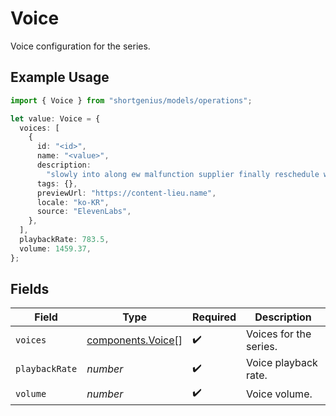 # Voice

Voice configuration for the series.

## Example Usage

```typescript
import { Voice } from "shortgenius/models/operations";

let value: Voice = {
  voices: [
    {
      id: "<id>",
      name: "<value>",
      description:
        "slowly into along ew malfunction supplier finally reschedule whenever indeed",
      tags: {},
      previewUrl: "https://content-lieu.name",
      locale: "ko-KR",
      source: "ElevenLabs",
    },
  ],
  playbackRate: 783.5,
  volume: 1459.37,
};
```

## Fields

| Field                                                  | Type                                                   | Required                                               | Description                                            |
| ------------------------------------------------------ | ------------------------------------------------------ | ------------------------------------------------------ | ------------------------------------------------------ |
| `voices`                                               | [components.Voice](../../models/components/voice.md)[] | :heavy_check_mark:                                     | Voices for the series.                                 |
| `playbackRate`                                         | *number*                                               | :heavy_check_mark:                                     | Voice playback rate.                                   |
| `volume`                                               | *number*                                               | :heavy_check_mark:                                     | Voice volume.                                          |